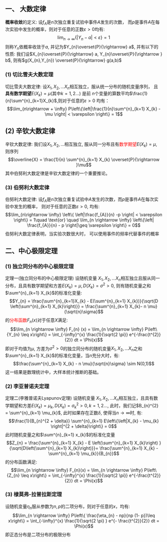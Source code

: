 ## 一、 大数定律

**概率收敛**的定义: 
设$f_A$是$n$次独立重复试验中事件$A$发生的次数， 而$p$是事件$A$在每次实验中发生的概率，则对于任意的正数$\varepsilon > 0$均有:
$$\lim_{n \rightarrow \infty} \left\{|Y_{n} - a| < \varepsilon \right\}  = 1$$
则称$Y_{n}$依概率收敛于$a$, 并记为$Y_{n}\overset{P}{\rightarrow} a$, 并有以下的性质: 
我们设$X_{n}\overset{P}{\rightarrow} a, Y_{n}\overset{P}{\rightarrow } b$, 则有$g(X_{n},Y_{n}) \overset{P}{\rightarrow} g(a,b)$

### (1) 切比雪夫大数定理
切比雪夫大数定律: 设$X_{1},  X_{2},\dots X_{n}$相互独立，服从统一分布的随机变量序列， 且**具有数学期望**$E(X_{k}) = \mu$(其中$k = 1,2 \dots$) 是前 $n$个变量的算数平均$\frac{1}{n}\sum^{n}_{k=1}X_{k}$,则对于任意的$\varepsilon> 0$ 均有： 
$$\lim_{n\rightarrow  + \infty} P\left\{\left|\frac{1}{n}\sum^{n}_{k=1} X_{k} - \mu \right| < \varepsilon \right\} = 1$$
## (2) 辛钦大数定律
辛钦大数定律: 我们设$X_1, X_2, \dots$相互独立, 服从同一分布且有<mark style="background: transparent; color: red">数学期望</mark>$E(X_{k}) = \mu$, 则序列
$$\overline{X} = \frac{1}{n} \sum^{n}_{k=1} X_{k} \overset{P}{\rightarrow }\mu$$
其中伯努利大数定律是辛钦大数定律的一个重要推论。

### (3) 伯努利大数定律
伯努利大数定律: 设$f_{A}$是$n$次独立重复试验中$A$发生的次数，而$p$是事件$A$在每次实验中发生的概率， 则对于任意的正数$\varepsilon > 0$, 均有: 
$$\lim_{n\rightarrow \infty} \left\{ \left|\frac{f_{A}}{n}  -p \right| < \varepsilon \right\} = 1\quad \text{or} \quad  \lim_{n \rightarrow \infty} \left\{\left| \frac{f_{A}}{n} - p \right|\geq \varepsilon \right\} = 0$$
伯努利大数定律表明，当实验次数很大时， 可以使用事件的频率代替事件的概率

## 二、中心极限定理
### (1) 独立同分布的中心极限定理
定理一(独立同分布的中心极限定理) 设随机变量 $X_{1}, X_{2},\dots X_{n}$相互独立且服从同一分布，且具有数学期望和方差$E(X_{k}) = \mu, D(X_{k}) = \sigma^{2}>0$, 则有随机变量之和$\sum^{n}_{k=1} X_{k}$的标准化变量: 
$$Y_{n} = \frac{\sum^{n}_{k=1}X_{k}  - E(\sum^{n}_{k=1} X_{k})}{\sqrt{D \left(\sum^{n}_{k=1} X_{k}\right)}} = \frac{\sum^{n}_{k=1} X_{k}-  n \mu}{\sqrt{n}\sigma}$$
的<mark style="background: transparent; color: red">分布函数</mark>$F_{n}(x)$对于任意$X$满足: 
$$\lim_{n \rightarrow \infty} F_{n} (x) = \lim_{n \rightarrow \infty} P\left\{Y_{n} \leq  x\right\} = \int_{-\infty}^{x} \frac{1}{\sqrt{2 \pi}} e^{-\frac{t^{2}}{2}} dt = \Phi(x)$$
即对于均值为$\mu$, 方差为$\sigma^{2} >0$的独立同分布的随机变量$X_{1}, X_{2},  \dots X_{n}$之和$\sum^{n}_{k=1} X_{k}$的标准化变量，当$n$充分大时，有:
$$\frac{\sum^{n}_{k=1} X_{k} - n \mu}{\sqrt{n}\sigma} \sim N(0,1)$$
这一结果是数理统计中，大样本统计推断的基础。

### (2) 李亚普诺夫定理
定理二(李雅普诺夫Lyapunov定理) 设随机变量 $X_{1}, X_{2},\dots X_{n}$相互独立，且具有数学期望和方差$E(X_{k}) = \mu_{k}, D(X_{k}) = \sigma^{2}_{k}>0, k = 1,2 \dots$, 此时，我们记$B_{n}^{2} = \sum^{n}_{k=1} \mu_{k}$, 此时如果存在正数$\delta$, 使得当$n\rightarrow \infty$时, 有:
$$\frac{1}{B_{n}^{2 + \delta}} \sum^{n}_{k=1} E\left\{\left|X_{k} - \mu_{k} \right|^{2 + \delta}\right\} = 0$$
此时随机变量之和$\sum^{n}_{k=1} x_{k}$的标准化变量
$$Z_{n} = \frac{\sum^{n}_{k=1}  X_{k} - E \left(\sum^{n}_{k=1}  X_{k}\right) }{\sqrt{D\left(\sum^{n}_{k=1} X_{k}\right)}}= \frac{\sum^{n}_{k=1}  X_{k} - \sum^{n}_{k=1} \mu_{k}}{B_{n}}$$
的分布函数满足:
$$\lim_{n \rightarrow \infty} F_{n}(x) = \lim_{n \rightarrow \infty} P\left\{Z_{n} \leq  x\right\} = \int_{-\infty}^{x} \frac{1}{\sqrt{2 \pi}} e^{-\frac{t^{2}}{2}} dt = \Phi(x)$$

### (3) 棣莫弗-拉普拉斯定理
设随机变量$\eta_{n}$服从参数为$n, p$的二项分布，则对于任意的$x$，均有: 
$$\lim_{n \rightarrow \infty} P\left\{ \frac{\eta_{n} - np}{np (1- p})\leq x\right\} = \int_{-\infty}^{x} \frac{1}{\sqrt{2 \pi} } e^{- \frac{t^{2}}{2}} dt = \Phi(x)$$
即正态分布是二项分布的极限分布
